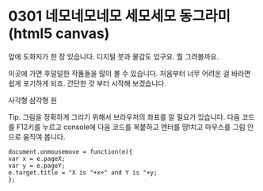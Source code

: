 # 0301 네모네모네모 세모세모 동그라미 (html5 canvas)

앞에 도화지가 한 장 있습니다. 디지털 붓과 물감도 있구요. 뭘 그려볼까요.

이곳에 가면 후덜덜한 작품들을 많이 볼 수 있습니다. 처음부터 너무 어려운 걸 바라면 쉽게 포기하게 되죠. 간단한 것 부터 시작해 보겠습니다.

사각형
삼각형
원


Tip. 그림을 정확하게 그리기 위해서 브라우저의 좌표를 알 필요가 있습니다. 다음 코드를 F12키를 누르고 console에 다음 코드를 복붙하고 엔터를 땅!치고 마우스를 그림 안으로 움직여 봅니다.
```
document.onmousemove = function(e){
var x = e.pageX;
var y = e.pageY;
e.target.title = "X is "+x+" and Y is "+y;
};
```
